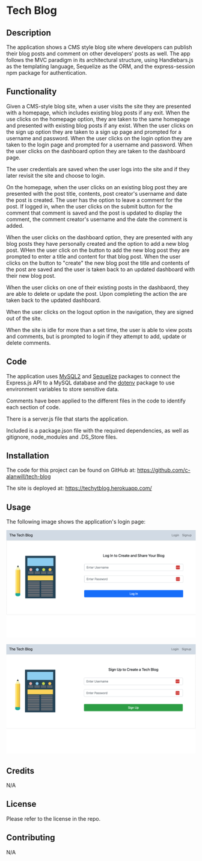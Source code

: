 # Tech Blog

## Description

The application shows a CMS style blog site where developers can publish their blog posts and comment on other developers’ posts as well. The app follows the MVC paradigm in its architectural structure, using Handlebars.js as the templating language, Sequelize as the ORM, and the express-session npm package for authentication.


## Functionality

Given a CMS-style blog site, when a user visits the site they are presented with a homepage, which includes existing blog posts if any exit.  When the use clicks on the homepage option, they are taken to the same homepage and presented with existing blog posts if any exist.  When the user clicks on the sign up option they are taken to a sign up page and prompted for a username and password.  When the user clicks on the login option they are taken to the login page and prompted for a username and password.  When the user clicks on the dashboard option they are taken to the dashboard page.

The user credentials are saved when the user logs into the site and if they later revisit the site and choose to login. 

On the homepage, when the user clicks on an existing blog post they are presented with the post title, contents, post creator's username and date the post is created.  The user has the option to leave a comment for the post.  If logged in, when the user clicks on the submit button for the comment that comment is saved and the post is updated to display the comment, the comment creator's username and the date the comment is added.

When the user clicks on the dashboard option, they are presented with any blog posts they have personally created and the option to add a new blog post.  WHen the user click on the button to add the new blog post they are prompted to enter a title and content for that blog post.  When the user clicks on the button to "create" the new blog post the title and contents of the post are saved and the user is taken back to an updated dashboard with their new blog post. 

When the user clicks on one of their existing posts in the dashbaord, they are able to delete or update the post.  Upon completing the action the are taken back to the updated dashboard.

When the user clicks on the logout option in the navigation, they are signed out of the site.

When the site is idle for more than a set time, the user is able to view posts and comments, but is prompted to login if they attempt to add, update or delete comments.

## Code

The application uses [MySQL2](https://www.npmjs.com/package/mysql2) and [Sequelize](https://www.npmjs.com/package/sequelize) packages to connect the Express.js API to a MySQL database and the [dotenv](https://www.npmjs.com/package/dotenv) package to use environment variables to store sensitive data.

Comments have been applied to the different files in the code to identify each section of code. 

There is a server.js file that starts the application.

Included is a package.json file with the required dependencies, as well as gitignore, node_modules and .DS_Store files.


## Installation

The code for this project can be found on GitHub at: https://github.com/c-alanwill/tech-blog

The site is deployed at: https://techytblog.herokuapp.com/


## Usage

The following image shows the application's login page:

![Login](./Assets/login.png)

![Signup](./Assets/signup.png)


## Credits

N/A

## License

Please refer to the license in the repo.

## Contributing

N/A